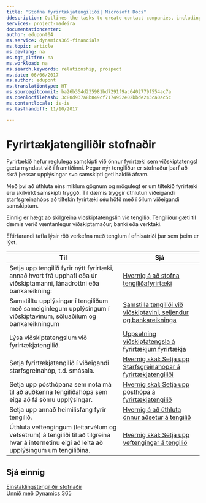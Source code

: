 ```yaml
---
title: "Stofna fyrirtækjatengiliði| Microsoft Docs"
ddescription: Outlines the tasks to create contact companies, including assigning relevant data about prospects and defining the business relationships you have with companies.
services: project-madeira
documentationcenter: 
author: edupont04
ms.service: dynamics365-financials
ms.topic: article
ms.devlang: na
ms.tgt_pltfrm: na
ms.workload: na
ms.search.keywords: relationship, prospect
ms.date: 06/06/2017
ms.author: edupont
ms.translationtype: HT
ms.sourcegitcommit: ba26b354d235981bd7291f9ac6402779f554ac7a
ms.openlocfilehash: 3c80d937a8b849cf7174952e02bbde243ca0ac5c
ms.contentlocale: is-is
ms.lasthandoff: 11/10/2017

---
```

# <a name="creating-contact-companies"></a>Fyrirtækjatengiliðir stofnaðir
Fyrirtækið hefur reglulega samskipti við önnur fyrirtæki sem viðskiptatengsl gætu myndast við í framtíðinni. Þegar nýr tengiliður er stofnaður þarf að skrá þessar upplýsingar svo samskipti geti haldið áfram.

Með því að úthluta eins miklum gögnum og mögulegt er um tiltekið fyrirtæki eru skilvirkt samskipti tryggð. Til dæmis tryggir úthlutun viðeigandi starfsgreinahóps að tiltekin fyrirtæki séu höfð með í öllum viðeigandi samskiptum.

Einnig er hægt að skilgreina viðskiptatengslin við tengilið. Tengiliður gæti til dæmis verið væntanlegur viðskiptamaður, banki eða verktaki.

Eftirfarandi tafla lýsir röð verkefna með tenglum í efnisatriði þar sem þeim er lýst.

| Til | Sjá |
| --- | --- |
| Setja upp tengilið fyrir nýtt fyrirtæki, annað hvort frá upphafi eða úr viðskiptamanni, lánadrottni eða bankareikning: |[Hvernig á að stofna tengiliðafyrirtæki](marketing-how-create-contact-companies.md) |
| Samstilltu upplýsingar í tengiliðum með sameiginlegum upplýsingum í viðskiptavinum, söluaðilum og bankareikningum |[Samstilla tengiliði við viðskiptavini, seljendur og bankareikninga](marketing-synchronize-contacts-customers-vendors-bank-accounts.md) |
| Lýsa viðskiptatengslum við fyrirtækjatengilið. |[Uppsetning viðskiptatengsla á fyrirtækjum fyrirtækja](marketing-business-relations.md) |
| Setja fyrirtækjatengilið í viðeigandi starfsgreinahóp, t.d. smásala. |[Hvernig skal: Setja upp Starfsgreinahópar á fyrirtækjatengiliði](marketing-industry-groups.md) |
| Setja upp pósthópana sem nota má til að auðkenna tengiliðahópa sem eiga að fá sömu upplýsingar. |[Hvernig skal: Setja upp pósthópa á fyrirtækjatengilið](marketing-mailing-groups.md) |
| Setja upp annað heimilisfang fyrir tengilið. |[Hvernig á að úthluta önnur aðsetur á tengilið](marketing-how-assign-alternate-address.md) |
| Úthluta veftengingum (leitarvélum og vefsetrum) á tengiliði til að tilgreina hvar á internetinu eigi að leita að upplýsingum um tengiliðina. |[Hvernig skal: Setja upp veftengingar á tengilið](marketing-web-sources.md) |

## <a name="see-also"></a>Sjá einnig
[Einstaklingstengiliðir stofnaðir](marketing-create-contact-persons.md)   
[Unnið með Dynamics 365](ui-work-product.md)

